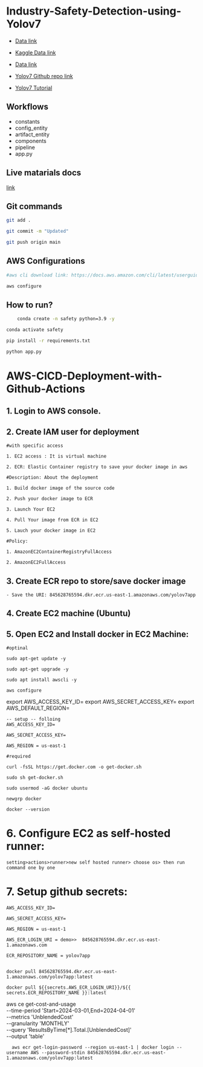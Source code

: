 # Industry-Safety-Detection-using-Yolov7

- [Data link]()

- [Kaggle Data link](https://www.kaggle.com/datasets/andrewmvd/hard-hat-detection)

- [Data link](https://drive.google.com/file/d/1ncxeLuWEMXkXVI79LXbA38s-Ij0d2q4E/view?usp=sharing)
- [Yolov7 Github repo link](https://github.com/WongKinYiu/yolov7)
- [Yolov7 Tutorial](https://youtube.com/playlist?list=PLkz_y24mlSJagh6O2MIrgI-Ki-t1rhjLI&si=6eMTgSe1-cbWVPGX)

## Workflows

 - constants
 - config_entity
 - artifact_entity
 - components
 - pipeline
 - app.py
## Live matarials docs

[link](https://docs.google.com/document/d/1UFiHnyKRqgx8Lodsvdzu58LbVjdWHNf-uab2WmhE0A4/edit?usp=sharing)


## Git commands

```bash
git add .

git commit -m "Updated"

git push origin main
```


## AWS Configurations

```bash
#aws cli download link: https://docs.aws.amazon.com/cli/latest/userguide/getting-started-install.html

aws configure
```


## How to run?

```bash
	conda create -n safety python=3.9 -y
```

```bash
conda activate safety
```

```bash
pip install -r requirements.txt
```

```bash
python app.py
```


# AWS-CICD-Deployment-with-Github-Actions

## 1. Login to AWS console.

## 2. Create IAM user for deployment

	#with specific access

	1. EC2 access : It is virtual machine

	2. ECR: Elastic Container registry to save your docker image in aws

	#Description: About the deployment

	1. Build docker image of the source code

	2. Push your docker image to ECR

	3. Launch Your EC2 

	4. Pull Your image from ECR in EC2

	5. Lauch your docker image in EC2

	#Policy:

	1. AmazonEC2ContainerRegistryFullAccess

	2. AmazonEC2FullAccess

	
## 3. Create ECR repo to store/save docker image
    - Save the URI: 845628765594.dkr.ecr.us-east-1.amazonaws.com/yolov7app

	
## 4. Create EC2 machine (Ubuntu) 

## 5. Open EC2 and Install docker in EC2 Machine:
	
	#optinal

	sudo apt-get update -y

	sudo apt-get upgrade -y

	sudo apt install awscli -y

	aws configure

export AWS_ACCESS_KEY_ID=
export AWS_SECRET_ACCESS_KEY=
export AWS_DEFAULT_REGION=

	-- setup -- folloing 
	AWS_ACCESS_KEY_ID=

    AWS_SECRET_ACCESS_KEY=

    AWS_REGION = us-east-1
	
	#required

	curl -fsSL https://get.docker.com -o get-docker.sh

	sudo sh get-docker.sh

	sudo usermod -aG docker ubuntu

	newgrp docker

    docker --version
	
# 6. Configure EC2 as self-hosted runner:
    setting>actions>runner>new self hosted runner> choose os> then run command one by one
  

# 7. Setup github secrets:

    AWS_ACCESS_KEY_ID=

    AWS_SECRET_ACCESS_KEY=

    AWS_REGION = us-east-1

    AWS_ECR_LOGIN_URI = demo>>  845628765594.dkr.ecr.us-east-1.amazonaws.com

    ECR_REPOSITORY_NAME = yolov7app


    docker pull 845628765594.dkr.ecr.us-east-1.amazonaws.com/yolov7app:latest

    docker pull ${{secrets.AWS_ECR_LOGIN_URI}}/${{ secrets.ECR_REPOSITORY_NAME }}:latest



aws ce get-cost-and-usage                                  \
      --time-period 'Start=2024-03-01,End=2024-04-01'        \
      --metrics     'UnblendedCost'                          \
      --granularity 'MONTHLY'                                \
      --query       'ResultsByTime[*].Total.[UnblendedCost]' \
      --output      'table'


	  aws ecr get-login-password --region us-east-1 | docker login --username AWS --password-stdin 845628765594.dkr.ecr.us-east-1.amazonaws.com/yolov7app:latest